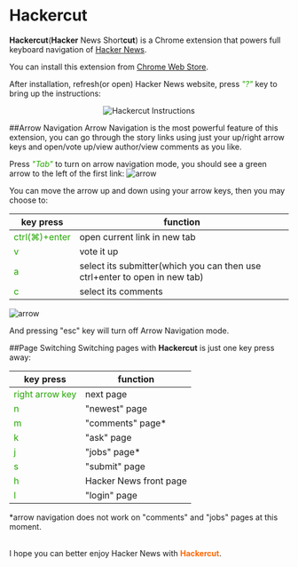 Hackercut
=========

**Hackercut**(**Hacker** News Short**cut**) is a Chrome extension that powers full keyboard navigation of [Hacker News](https://news.ycombinator.com).

You can install this extension from [Chrome Web Store](https://chrome.google.com/webstore/detail/hackercut/dmiimkldokblocpmleogaeohkbffnobo). 

After installation, refresh(or open) Hacker News website, press <span style="color:#23A600">*"?"*</span> key to bring up the instructions:

<p align="center">
<img src="https://raw.githubusercontent.com/zinanxing/Hackercut/master/screenshots/instructions-zoom.png" alt="Hackercut Instructions">
</p>


##Arrow Navigation
Arrow Navigation is the most powerful feature of this extension, you can go through the story links using just your up/right arrow keys and open/vote up/view author/view comments as you like.

Press <span style="color:#23A600">*"Tab"*</span> to turn on arrow navigation mode, you should see a green arrow to the left of the first link:
![arrow](https://raw.githubusercontent.com/zinanxing/Hackercut/master/screenshots/arrow.png "Arrow Navigation")

You can move the arrow up and down using your arrow keys, then you may choose to:

key press | function
--- | ---
<span style="color:#23A600">ctrl(&#8984;)+enter</span> | open current link in new tab
<span style="color:#23A600">v</span> | vote it up
<span style="color:#23A600">a</span> | select its submitter(which you can then use ctrl+enter to open in new tab)
<span style="color:#23A600">c</span> | select its comments

![arrow](https://raw.githubusercontent.com/zinanxing/Hackercut/master/screenshots/comments.png "Select comments")

And pressing "esc" key will turn off Arrow Navigation mode.

##Page Switching
Switching pages with **Hackercut** is just one key press away:

key press | function
--- | ---
<span style="color:#23A600">right arrow key</span> | next page
<span style="color:#23A600">n</span> | "newest" page
<span style="color:#23A600">m</span> | "comments" page*
<span style="color:#23A600">k</span> | "ask" page
<span style="color:#23A600">j</span> | "jobs" page*
<span style="color:#23A600">s</span> | "submit" page
<span style="color:#23A600">h</span> | Hacker News front page
<span style="color:#23A600">l</span> | "login" page

*arrow navigation does not work on "comments" and "jobs" pages at this moment.  
<br />  

I hope you can better enjoy Hacker News with <span style="color:#FF6600">**Hackercut**</span>.  

